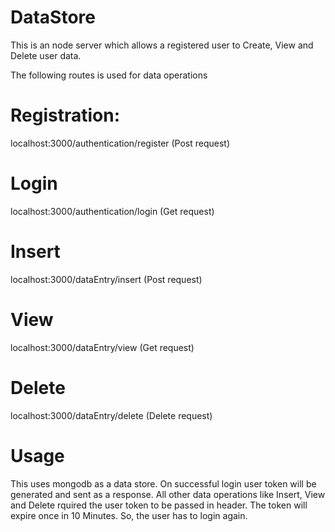 # DataStore

This is an node server which allows a registered user to Create, View and Delete user data.

The following routes is used for data operations

# Registration:
localhost:3000/authentication/register (Post request)

# Login
localhost:3000/authentication/login (Get request)

# Insert
localhost:3000/dataEntry/insert (Post request)

# View
localhost:3000/dataEntry/view (Get request)

# Delete
localhost:3000/dataEntry/delete (Delete request)

# Usage

This uses mongodb as a data store.
On successful login user token will be generated and sent as a response. All other data operations like Insert, View and Delete rquired the user token to be passed in header. The token will expire once in 10 Minutes. So, the user has to login again. 